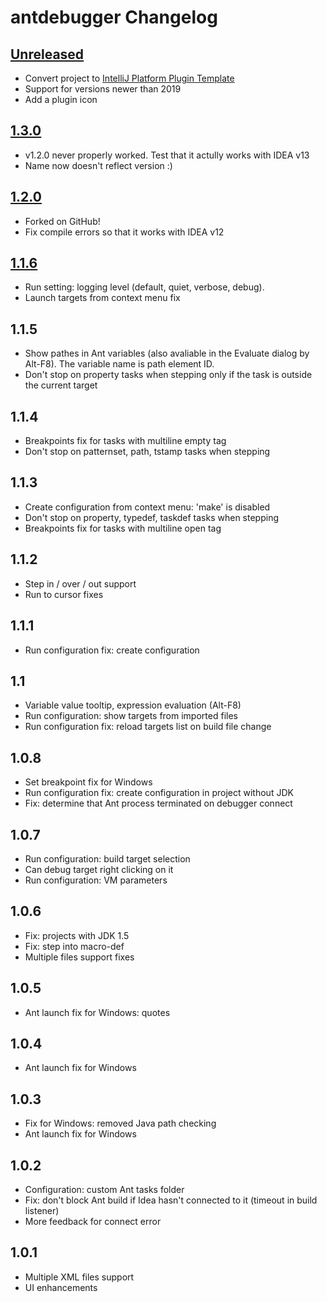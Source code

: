 <!-- Keep a Changelog guide -> https://keepachangelog.com -->

# antdebugger Changelog

## [Unreleased]
- Convert project to [IntelliJ Platform Plugin Template](https://github.com/JetBrains/intellij-platform-plugin-template)
- Support for versions newer than 2019
- Add a plugin icon

## [1.3.0]
- v1.2.0 never properly worked. Test that it actully works with IDEA v13
- Name now doesn't reflect version :) 

## [1.2.0]
- Forked on GitHub!
- Fix compile errors so that it works with IDEA v12

## [1.1.6]
- Run setting: logging level (default, quiet, verbose, debug).
- Launch targets from context menu fix

## 1.1.5
- Show pathes in Ant variables (also avaliable in the Evaluate dialog by Alt-F8). The variable name is path element ID.
- Don't stop on property tasks when stepping only if the task is outside the current target

## 1.1.4
- Breakpoints fix for tasks with multiline empty tag
- Don't stop on patternset, path, tstamp tasks when stepping

## 1.1.3
- Create configuration from context menu: 'make' is disabled
- Don't stop on property, typedef, taskdef tasks when stepping
- Breakpoints fix for tasks with multiline open tag

## 1.1.2
- Step in / over / out support
- Run to cursor fixes

## 1.1.1
- Run configuration fix: create configuration

## 1.1
- Variable value tooltip, expression evaluation (Alt-F8)
- Run configuration: show targets from imported files
- Run configuration fix: reload targets list on build file change

## 1.0.8
- Set breakpoint fix for Windows
- Run configuration fix: create configuration in project without JDK
- Fix: determine that Ant process terminated on debugger connect

## 1.0.7
- Run configuration: build target selection
- Can debug target right clicking on it
- Run configuration: VM parameters

## 1.0.6
- Fix: projects with JDK 1.5
- Fix: step into macro-def
- Multiple files support fixes

## 1.0.5
- Ant launch fix for Windows: quotes

## 1.0.4
- Ant launch fix for Windows

## 1.0.3
- Fix for Windows: removed Java path checking
- Ant launch fix for Windows

## 1.0.2
- Configuration: custom Ant tasks folder
- Fix: don't block Ant build if Idea hasn't connected to it (timeout in build listener)
- More feedback for connect error

## 1.0.1
- Multiple XML files support
- UI enhancements

[Unreleased]: https://github.com/opticyclic/antdebugger/compare/50658ae083df244726aa9b663682a1abf0bdc17a...HEAD
[1.3.0]: https://github.com/opticyclic/antdebugger/compare/80911c140195d330488e37582675255381076e02..50658ae083df244726aa9b663682a1abf0bdc17a
[1.2.0]: https://github.com/opticyclic/antdebugger/compare/ec4b231c8ba086744ff991ceb5e5859e8931040c..80911c140195d330488e37582675255381076e02
[1.1.6]: https://plugins.jetbrains.com/plugin/4526-ant-debugger

